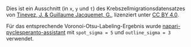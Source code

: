 Dies ist ein Ausschnitt (in `x`, `y` und `t`) des Krebszellmigrationsdatensatzes von [Tinevez, J. & Guillaume Jacquemet, G.](https://zenodo.org/record/5206107#.ZFthHnZBxPa), lizenziert unter [CC BY 4.0](https://creativecommons.org/licenses/by/4.0/legalcode).

Für das entsprechende Voronoi-Otsu-Labeling-Ergebnis wurde [napari-pyclesperanto-assistant](https://github.com/clEsperanto/napari_pyclesperanto_assistant) mit `spot_sigma = 5` und `outline_sigma = 3` verwendet.
